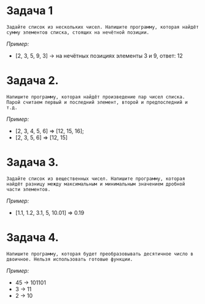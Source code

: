 # Задача 1 
    Задайте список из нескольких чисел. Напишите программу, которая найдёт сумму элементов списка, стоящих на нечётной позиции.

*Пример:*

- [2, 3, 5, 9, 3] -> на нечётных позициях элементы 3 и 9, ответ: 12
# Задача 2. 
    Напишите программу, которая найдёт произведение пар чисел списка. Парой считаем первый и последний элемент, второй и предпоследний и т.д.

*Пример:*

- [2, 3, 4, 5, 6] => [12, 15, 16];
- [2, 3, 5, 6] => [12, 15]
# Задача 3. 
    Задайте список из вещественных чисел. Напишите программу, которая найдёт разницу между максимальным и минимальным значением дробной части элементов.

*Пример:*

- [1.1, 1.2, 3.1, 5, 10.01] => 0.19
# Задача 4. 
    Напишите программу, которая будет преобразовывать десятичное число в двоичное. Нельзя использовать готовые функции.

*Пример:*

- 45 -> 101101
- 3 -> 11
- 2 -> 10